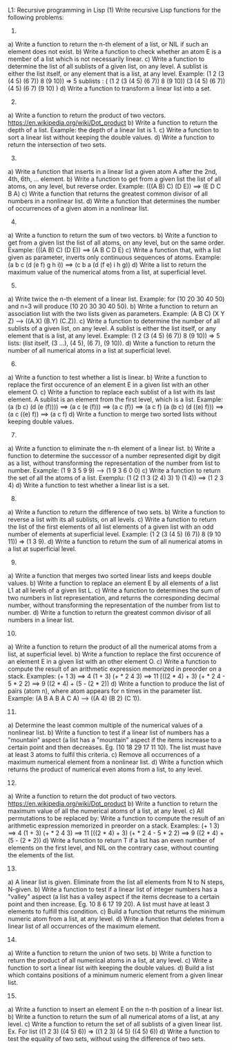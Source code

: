 L1: Recursive programming in Lisp (1)
Write recursive Lisp functions for the following problems:

1.
a) Write a function to return the n-th element of a list, or NIL if such an element does not exist.
b) Write a function to check whether an atom E is a member of a list which is not necessarily linear.
c) Write a function to determine the list of all sublists of a given list, on any level.
 A sublist is either the list itself, or any element that is a list, at any level. Example:
 (1 2 (3 (4 5) (6 7)) 8 (9 10)) => 5 sublists :
 ( (1 2 (3 (4 5) (6 7)) 8 (9 10)) (3 (4 5) (6 7)) (4 5) (6 7) (9 10) )
d) Write a function to transform a linear list into a set.

2.
a) Write a function to return the product of two vectors.
https://en.wikipedia.org/wiki/Dot_product
b) Write a function to return the depth of a list. Example: the depth of a linear list is 1.
c) Write a function to sort a linear list without keeping the double values.
d) Write a function to return the intersection of two sets.

3.
a) Write a function that inserts in a linear list a given atom A after the 2nd, 4th, 6th, ... element.
b) Write a function to get from a given list the list of all atoms, on any
 level, but reverse order. Example:
 (((A B) C) (D E)) ==> (E D C B A)
c) Write a function that returns the greatest common divisor of all numbers in a nonlinear list.
d) Write a function that determines the number of occurrences of a given atom in a nonlinear list.

4.
a) Write a function to return the sum of two vectors.
b) Write a function to get from a given list the list of all atoms, on any
 level, but on the same order. Example:
 (((A B) C) (D E)) ==> (A B C D E)
c) Write a function that, with a list given as parameter, inverts only continuous
 sequences of atoms. Example:
 (a b c (d (e f) g h i)) ==> (c b a (d (f e) i h g))
d) Write a list to return the maximum value of the numerical atoms from a list, at superficial level.

5.
a) Write twice the n-th element of a linear list. Example: for (10 20 30 40 50) and n=3 will produce (10
20 30 30 40 50).
b) Write a function to return an association list with the two lists given as parameters.
 Example: (A B C) (X Y Z) --> ((A.X) (B.Y) (C.Z)).
c) Write a function to determine the number of all sublists of a given list, on any level.
 A sublist is either the list itself, or any element that is a list, at any level. Example:
 (1 2 (3 (4 5) (6 7)) 8 (9 10)) => 5 lists:
(list itself, (3 ...), (4 5), (6 7), (9 10)).
d) Write a function to return the number of all numerical atoms in a list at superficial level.

6.
a) Write a function to test whether a list is linear.
b) Write a function to replace the first occurence of an element E in a given list with an other element
O.
c) Write a function to replace each sublist of a list with its last element.
 A sublist is an element from the first level, which is a list.
 Example: (a (b c) (d (e (f)))) ==> (a c (e (f))) ==> (a c (f)) ==> (a c f)
 (a (b c) (d ((e) f))) ==> (a c ((e) f)) ==> (a c f)
d) Write a function to merge two sorted lists without keeping double values.

7.
a) Write a function to eliminate the n-th element of a linear list.
b) Write a function to determine the successor of a number represented digit by digit as a list, without
transforming the representation of the number from list to number. Example: (1 9 3 5 9 9) --> (1 9 3 6
0 0)
c) Write a function to return the set of all the atoms of a list.
 Exemplu: (1 (2 (1 3 (2 4) 3) 1) (1 4)) ==> (1 2 3 4)
d) Write a function to test whether a linear list is a set.

8.
a) Write a function to return the difference of two sets.
b) Write a function to reverse a list with its all sublists, on all levels.
c) Write a function to return the list of the first elements of all list elements of a given list with an odd
number of elements at superficial level. Example:
 (1 2 (3 (4 5) (6 7)) 8 (9 10 11)) => (1 3 9).
d) Write a function to return the sum of all numerical atoms in a list at superficial level.

9.
a) Write a function that merges two sorted linear lists and keeps double values.
b) Write a function to replace an element E by all elements of a list L1 at all levels of a given list L.
c) Write a function to determines the sum of two numbers in list representation, and returns the
corresponding decimal number, without transforming the representation of the number from list to
number.
d) Write a function to return the greatest common divisor of all numbers in a linear list.

10.
a) Write a function to return the product of all the numerical atoms from a list, at superficial level.
b) Write a function to replace the first occurence of an element E in a given list with an other element
O.
c) Write a function to compute the result of an arithmetic expression memorized
 in preorder on a stack. Examples:
 (+ 1 3) ==> 4 (1 + 3)
 (+ * 2 4 3) ==> 11 [((2 * 4) + 3)
 (+ * 2 4 - 5 * 2 2) ==> 9 ((2 * 4) + (5 - (2 * 2))
d) Write a function to produce the list of pairs (atom n), where atom appears for n times in the
parameter list. Example:
 (A B A B A C A) --> ((A 4) (B 2) (C 1)).

11.
a) Determine the least common multiple of the numerical values of a nonlinear list.
b) Write a function to test if a linear list of numbers has a "mountain" aspect (a list has a "mountain"
aspect if the items increase to a certain point and then decreases.
 Eg. (10 18 29 17 11 10). The list must have at least 3 atoms to fulfil this criteria.
c) Remove all occurrences of a maximum numerical element from a nonlinear list.
d) Write a function which returns the product of numerical even atoms from a list, to any level.

12.
a) Write a function to return the dot product of two vectors. https://en.wikipedia.org/wiki/Dot_product
b) Write a function to return the maximum value of all the numerical atoms of a list, at any level.
c) All permutations to be replaced by: Write a function to compute the result of an arithmetic
expression memorized
 in preorder on a stack. Examples:
 (+ 1 3) ==> 4 (1 + 3)
 (+ * 2 4 3) ==> 11 [((2 * 4) + 3)
 (+ * 2 4 - 5 * 2 2) ==> 9 ((2 * 4) + (5 - (2 * 2))
d) Write a function to return T if a list has an even number of elements on the first level, and NIL on
the contrary case, without counting the elements of the list.

13.
a) A linear list is given. Eliminate from the list all elements from N to N steps, N-given.
b) Write a function to test if a linear list of integer numbers has a "valley" aspect (a list has a valley
aspect if the items decrease to a certain point and then increase. Eg. 10 8 6 17 19 20). A list must
have at least 3 elements to fulfill this condition.
c) Build a function that returns the minimum numeric atom from a list, at any level.
d) Write a function that deletes from a linear list of all occurrences of the maximum element.

14.
a) Write a function to return the union of two sets.
b) Write a function to return the product of all numerical atoms in a list, at any level.
c) Write a function to sort a linear list with keeping the double values.
d) Build a list which contains positions of a minimum numeric element from a given linear list.

15.
a) Write a function to insert an element E on the n-th position of a linear list.
b) Write a function to return the sum of all numerical atoms of a list, at any level.
c) Write a function to return the set of all sublists of a given linear list. Ex. For list ((1 2 3) ((4 5) 6)) =>
((1 2 3) (4 5) ((4 5) 6))
d) Write a function to test the equality of two sets, without using the difference of two sets.
